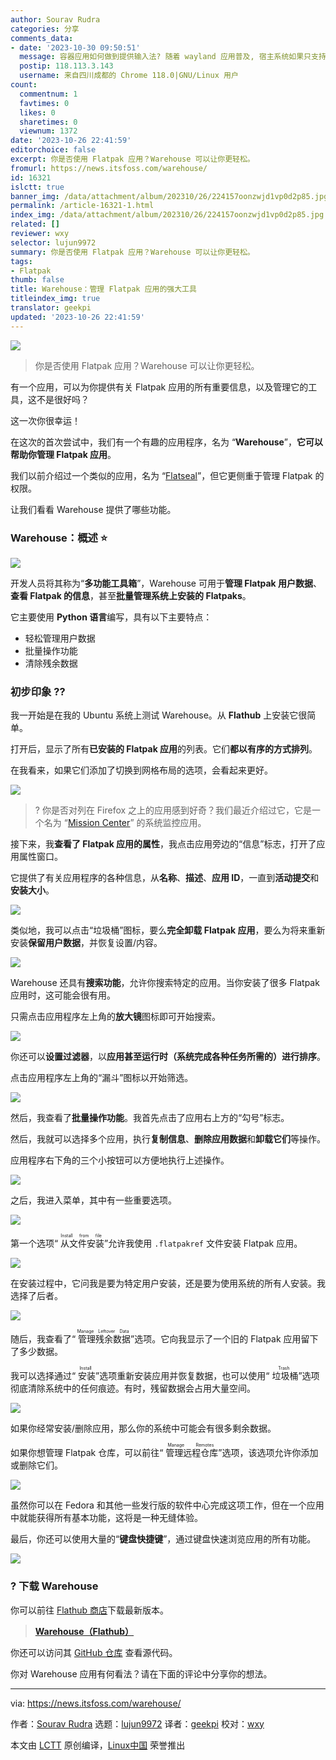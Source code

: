 ```yaml
---
author: Sourav Rudra
categories: 分享
comments_data:
- date: '2023-10-30 09:50:51'
  message: 容器应用如何做到提供输入法? 随着 wayland 应用普及, 宿主系统如果只支持 Xorg 的话, 也会成问题.
  postip: 118.113.3.143
  username: 来自四川成都的 Chrome 118.0|GNU/Linux 用户
count:
  commentnum: 1
  favtimes: 0
  likes: 0
  sharetimes: 0
  viewnum: 1372
date: '2023-10-26 22:41:59'
editorchoice: false
excerpt: 你是否使用 Flatpak 应用？Warehouse 可以让你更轻松。
fromurl: https://news.itsfoss.com/warehouse/
id: 16321
islctt: true
banner_img: /data/attachment/album/202310/26/224157oonzwjd1vp0d2p85.jpg
permalink: /article-16321-1.html
index_img: /data/attachment/album/202310/26/224157oonzwjd1vp0d2p85.jpg.thumb.jpg
related: []
reviewer: wxy
selector: lujun9972
summary: 你是否使用 Flatpak 应用？Warehouse 可以让你更轻松。
tags:
- Flatpak
thumb: false
title: Warehouse：管理 Flatpak 应用的强大工具
titleindex_img: true
translator: geekpi
updated: '2023-10-26 22:41:59'
---
```


![](/data/attachment/album/202310/26/224157oonzwjd1vp0d2p85.jpg)



> 
> 你是否使用 Flatpak 应用？Warehouse 可以让你更轻松。
> 
> 
> 


有一个应用，可以为你提供有关 Flatpak 应用的所有重要信息，以及管理它的工具，这不是很好吗？


这一次你很幸运！


在这次的首次尝试中，我们有一个有趣的应用程序，名为 “**Warehouse**”，**它可以帮助你管理 Flatpak 应用**。


我们以前介绍过一个类似的应用，名为 “[Flatseal](https://itsfoss.com/flatseal/)”，但它更侧重于管理 Flatpak 的权限。


让我们看看 Warehouse 提供了哪些功能。


### Warehouse：概述 ⭐


![](/data/attachment/album/202310/26/224159hcigjec9jjjyyg1c.png)


开发人员将其称为“**多功能工具箱**”，Warehouse 可用于**管理 Flatpak 用户数据**、**查看 Flatpak 的信息**，甚至**批量管理系统上安装的 Flatpaks**。


它主要使用 **Python 语言**编写，具有以下主要特点：


* 轻松管理用户数据
* 批量操作功能
* 清除残余数据


### 初步印象 ?‍?


我一开始是在我的 Ubuntu 系统上测试 Warehouse。从 **Flathub** 上安装它很简单。


打开后，显示了所有**已安装的 Flatpak 应用**的列表。它们**都以有序的方式排列**。


在我看来，如果它们添加了切换到网格布局的选项，会看起来更好。


![](/data/attachment/album/202310/26/224200u2cwyz0cwyc02xx9.png)



> 
> ? 你是否对列在 Firefox 之上的应用感到好奇？我们最近介绍过它，它是一个名为 “[Mission Center](https://news.itsfoss.com/mission-center/)” 的系统监控应用。
> 
> 
> 


接下来，我**查看了 Flatpak 应用的属性**，我点击应用旁边的“信息”标志，打开了应用属性窗口。


它提供了有关应用程序的各种信息，从**名称**、**描述**、**应用 ID**，一直到**活动提交**和**安装大小**。


![](/data/attachment/album/202310/26/224200c5nrv3nfnrovtfo3.png)


类似地，我可以点击“垃圾桶”图标，要么**完全卸载 Flatpak 应用**，要么为将来重新安装**保留用户数据**，并恢复设置/内容。


![](/data/attachment/album/202310/26/224201kyyynqvr9p38vrm8.png)


Warehouse 还具有**搜索功能**，允许你搜索特定的应用。当你安装了很多 Flatpak 应用时，这可能会很有用。


只需点击应用程序左上角的**放大镜**图标即可开始搜索。


![](/data/attachment/album/202310/26/224201cxg6p6frgdxdmrpl.png)


你还可以**设置过滤器**，以**应用甚至运行时（系统完成各种任务所需的）进行排序**。


点击应用程序左上角的“漏斗”图标以开始筛选。


![](/data/attachment/album/202310/26/224202m7a8v7v45b4zba48.png)


然后，我查看了**批量操作功能**。我首先点击了应用右上方的“勾号”标志。


然后，我就可以选择多个应用，执行**复制信息**、**删除应用数据**和**卸载它们**等操作。


应用程序右下角的三个小按钮可以方便地执行上述操作。


![](/data/attachment/album/202310/26/224203dqtn6h6ef777od25.png)


之后，我进入菜单，其中有一些重要选项。


![](/data/attachment/album/202310/26/224203qe23qse5vffr3333.png)


第一个选项“<ruby> 从文件安装 <rt>  Install from file </rt></ruby>”允许我使用 `.flatpakref` 文件安装 Flatpak 应用。


![](/data/attachment/album/202310/26/224204ulcvltmp3exvnml5.png)


在安装过程中，它问我是要为特定用户安装，还是要为使用系统的所有人安装。我选择了后者。


![](/data/attachment/album/202310/26/224204sirhvyo27ia2t4bi.png)


随后，我查看了“<ruby> 管理残余数据 <rt>  Manage Leftover Data </rt></ruby>”选项。它向我显示了一个旧的 Flatpak 应用留下了多少数据。


我可以选择通过“<ruby> 安装 <rt>  Install </rt></ruby>”选项重新安装应用并恢复数据，也可以使用“<ruby> 垃圾桶 <rt>  Trash </rt></ruby>”选项彻底清除系统中的任何痕迹。有时，残留数据会占用大量空间。


![](/data/attachment/album/202310/26/224205qxq7llhm89lshl97.png)


如果你经常安装/删除应用，那么你的系统中可能会有很多剩余数据。


如果你想管理 Flatpak 仓库，可以前往“<ruby> 管理远程仓库 <rt>  Manage Remotes </rt></ruby>”选项，该选项允许你添加或删除它们。


![](/data/attachment/album/202310/26/224205qm3i3esenh3mxsxx.png)


虽然你可以在 Fedora 和其他一些发行版的软件中心完成这项工作，但在一个应用中就能获得所有基本功能，这将是一种无缝体验。


最后，你还可以使用大量的“**键盘快捷键**”，通过键盘快速浏览应用的所有功能。


![](/data/attachment/album/202310/26/224206yeaei8su8aphphfa.png)


### ? 下载 Warehouse


你可以前往 [Flathub 商店](https://flathub.org/apps/io.github.flattool.Warehouse)下载最新版本。



> 
> **[Warehouse（Flathub）](https://flathub.org/apps/io.github.flattool.Warehouse)**
> 
> 
> 


你还可以访问其 [GitHub 仓库](https://github.com/flattool/warehouse) 查看源代码。


你对 Warehouse 应用有何看法？请在下面的评论中分享你的想法。




---


via: <https://news.itsfoss.com/warehouse/>


作者：[Sourav Rudra](https://news.itsfoss.com/author/sourav/) 选题：[lujun9972](https://github.com/lujun9972) 译者：[geekpi](https://github.com/geekpi) 校对：[wxy](https://github.com/wxy)


本文由 [LCTT](https://github.com/LCTT/TranslateProject) 原创编译，[Linux中国](https://linux.cn/) 荣誉推出